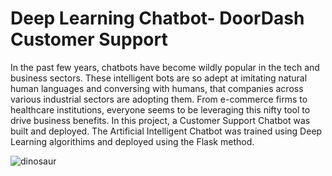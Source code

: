 # Deep Learning Chatbot- DoorDash Customer Support

In the past few years, chatbots have become wildly popular in the tech and business sectors. These intelligent bots are so adept at imitating natural human languages and conversing with humans, that companies across various industrial sectors are adopting them. From e-commerce firms to healthcare institutions, everyone seems to be leveraging this nifty tool to drive business benefits. In this project, a Customer Support Chatbot was built and deployed. The Artificial Intelligent Chatbot was trained using Deep Learning algorithims and deployed using the Flask method. 



![dinosaur](https://user-images.githubusercontent.com/39967400/205679203-848074b4-0a22-4a91-ad2f-3ca335ae562d.png)
